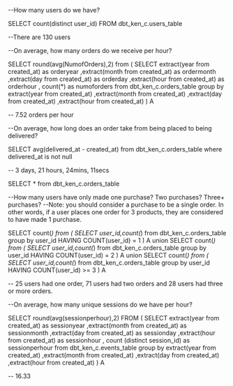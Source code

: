 --How many users do we have?

SELECT count(distinct user_id)
FROM dbt_ken_c.users_table

--There are 130 users

--On average, how many orders do we receive per hour?

SELECT round(avg(NumofOrders),2)
from (
SELECT extract(year from created_at) as orderyear
,extract(month from created_at) as ordermonth
,extract(day from created_at) as orderday
,extract(hour from created_at) as orderhour
, count(*) as numoforders
from dbt_ken_c.orders_table
group by extract(year from created_at)
,extract(month from created_at)
,extract(day from created_at)
,extract(hour from created_at)
) A

-- 7.52 orders per hour

--On average, how long does an order take from being placed to being delivered?

SELECT avg(delivered_at - created_at)
from dbt_ken_c.orders_table
where delivered_at is not null

-- 3 days, 21 hours, 24mins, 11secs

SELECT *
from dbt_ken_c.orders_table


--How many users have only made one purchase? Two purchases? Three+ purchases?
--Note: you should consider a purchase to be a single order. In other words, if a user places one order for 3 products, they are considered to have made 1 purchase.

SELECT count(*)
from (
SELECT user_id,count(*)
from dbt_ken_c.orders_table
group by user_id
HAVING COUNT(user_id) = 1
) A
union
SELECT count(*)
from (
SELECT user_id,count(*)
from dbt_ken_c.orders_table
group by user_id
HAVING COUNT(user_id) = 2
) A
union
SELECT count(*)
from (
SELECT user_id,count(*)
from dbt_ken_c.orders_table
group by user_id
HAVING COUNT(user_id) >= 3 
) A

-- 25 users had one order, 71 users had two orders and 28 users had three or more orders.

--On average, how many unique sessions do we have per hour?

SELECT round(avg(sessionperhour),2)
FROM
(
SELECT extract(year from created_at) as sessionyear
,extract(month from created_at) as sessionmonth
,extract(day from created_at) as sessionday
,extract(hour from created_at) as sessionhour
, count (distinct session_id) as sessionperhour
from dbt_ken_c.events_table
group by extract(year from created_at)
,extract(month from created_at)
,extract(day from created_at)
,extract(hour from created_at)
) A

-- 16.33
